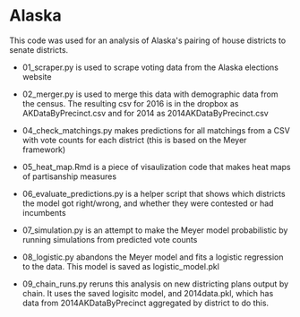 # Alaska
This code was used for an analysis of Alaska's pairing of house districts to senate districts.

- 01_scraper.py is used to scrape voting data from the Alaska elections website
- 02_merger.py is used to merge this data with demographic data from the census. The resulting csv for 2016 is in the dropbox as AKDataByPrecinct.csv and for 2014 as 2014AKDataByPrecinct.csv

- 04_check_matchings.py makes predictions for all matchings from a CSV with vote counts for each district (this is based on the Meyer framework)
- 05_heat_map.Rmd is a piece of visaulization code that makes heat maps of partisanship measures
- 06_evaluate_predictions.py is a helper script that shows which districts the model got right/wrong, and whether they were contested or had incumbents
- 07_simulation.py is an attempt to make the Meyer model probabilistic by running simulations from predicted vote counts
- 08_logistic.py abandons the Meyer model and fits a logistic regression to the data. This model is saved as logistic_model.pkl
- 09_chain_runs.py reruns this analysis on new districting plans output by chain. It uses the saved logisitc model, and 2014data.pkl, which has data from 2014AKDataByPrecinct aggregated by district to do this.
